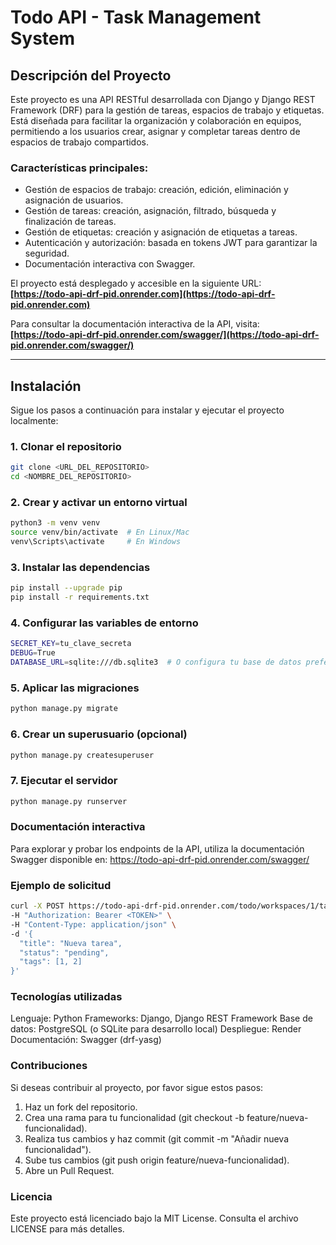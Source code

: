 # Todo API - Task Management System

## Descripción del Proyecto

Este proyecto es una API RESTful desarrollada con Django y Django REST Framework (DRF) para la gestión de tareas, espacios de trabajo y etiquetas. Está diseñada para facilitar la organización y colaboración en equipos, permitiendo a los usuarios crear, asignar y completar tareas dentro de espacios de trabajo compartidos.

### Características principales:
- Gestión de espacios de trabajo: creación, edición, eliminación y asignación de usuarios.
- Gestión de tareas: creación, asignación, filtrado, búsqueda y finalización de tareas.
- Gestión de etiquetas: creación y asignación de etiquetas a tareas.
- Autenticación y autorización: basada en tokens JWT para garantizar la seguridad.
- Documentación interactiva con Swagger.

El proyecto está desplegado y accesible en la siguiente URL:  
**[https://todo-api-drf-pid.onrender.com](https://todo-api-drf-pid.onrender.com)**

Para consultar la documentación interactiva de la API, visita:  
**[https://todo-api-drf-pid.onrender.com/swagger/](https://todo-api-drf-pid.onrender.com/swagger/)**

---

## Instalación

Sigue los pasos a continuación para instalar y ejecutar el proyecto localmente:

### 1. Clonar el repositorio
```bash
git clone <URL_DEL_REPOSITORIO>
cd <NOMBRE_DEL_REPOSITORIO>
```
### 2. Crear y activar un entorno virtual
```bash
python3 -m venv venv
source venv/bin/activate  # En Linux/Mac
venv\Scripts\activate     # En Windows
```
### 3. Instalar las dependencias
```bash
pip install --upgrade pip
pip install -r requirements.txt
```
### 4. Configurar las variables de entorno
```bash
SECRET_KEY=tu_clave_secreta
DEBUG=True
DATABASE_URL=sqlite:///db.sqlite3  # O configura tu base de datos preferida
```
### 5. Aplicar las migraciones
```bash
python manage.py migrate
```
### 6. Crear un superusuario (opcional)
```bash
python manage.py createsuperuser
```
### 7. Ejecutar el servidor
```bash
python manage.py runserver
```

### Documentación interactiva
Para explorar y probar los endpoints de la API, utiliza la documentación Swagger disponible en:
https://todo-api-drf-pid.onrender.com/swagger/

### Ejemplo de solicitud
```bash
curl -X POST https://todo-api-drf-pid.onrender.com/todo/workspaces/1/tasks/ \
-H "Authorization: Bearer <TOKEN>" \
-H "Content-Type: application/json" \
-d '{
  "title": "Nueva tarea",
  "status": "pending",
  "tags": [1, 2]
}'
```
### Tecnologías utilizadas
Lenguaje: Python
Frameworks: Django, Django REST Framework
Base de datos: PostgreSQL (o SQLite para desarrollo local)
Despliegue: Render
Documentación: Swagger (drf-yasg)

### Contribuciones
Si deseas contribuir al proyecto, por favor sigue estos pasos:

1. Haz un fork del repositorio.
2. Crea una rama para tu funcionalidad (git checkout -b feature/nueva-funcionalidad).
3. Realiza tus cambios y haz commit (git commit -m "Añadir nueva funcionalidad").
4. Sube tus cambios (git push origin feature/nueva-funcionalidad).
5. Abre un Pull Request.

### Licencia
Este proyecto está licenciado bajo la MIT License. Consulta el archivo LICENSE para más detalles.
